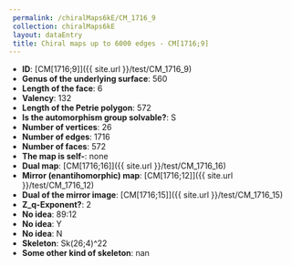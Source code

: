 ```yaml
--- 
 permalink: /chiralMaps6kE/CM_1716_9 
 collection: chiralMaps6kE
 layout: dataEntry
 title: Chiral maps up to 6000 edges - CM[1716;9]
---
```


- **ID**: [CM[1716;9]]({{ site.url }}/test/CM_1716_9)
- **Genus of the underlying surface**: 560
- **Length of the face**: 6
- **Valency**: 132
- **Length of the Petrie polygon**: 572
- **Is the automorphism group solvable?**: S
- **Number of vertices**: 26
- **Number of edges**: 1716
- **Number of faces**: 572
- **The map is self-**: none
- **Dual map**: [CM[1716;16]]({{ site.url }}/test/CM_1716_16)
- **Mirror (enantihomorphic) map**: [CM[1716;12]]({{ site.url }}/test/CM_1716_12)
- **Dual of the mirror image**: [CM[1716;15]]({{ site.url }}/test/CM_1716_15)
- **Z_q-Exponent?**: 2
- **No idea**:  89:12
- **No idea**: Y
- **No idea**: N
- **Skeleton**: Sk(26;4)^22
- **Some other kind of skeleton**: nan
